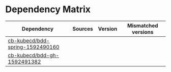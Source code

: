# Dependency Matrix

Dependency | Sources | Version | Mismatched versions
---------- | ------- | ------- | -------------------
[cb-kubecd/bdd-spring-1592490160](https://github.com/cb-kubecd/bdd-spring-1592490160.git) |  | []() | 
[cb-kubecd/bdd-gh-1592491382](https://github.com/cb-kubecd/bdd-gh-1592491382.git) |  | []() | 
